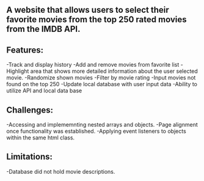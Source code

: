 ## A website that allows users to select their favorite movies from the top 250 rated movies from the IMDB API. 

## Features: 
  -Track and display history
  -Add and remove movies from favorite list
  -Highlight area that shows more detailed information about the user selected movie.
  -Randomize shown movies
  -Filter by movie rating
  -Input movies not found on the top 250
  -Update local database with user input data
  -Ability to utilize API and local data base


## Challenges: 
  -Accessing and implememnting nested arrays and objects. 
  -Page alignment once functionality was established. 
  -Applying event listeners to objects within the same html class.  

## Limitations: 
  -Database did not hold movie descriptions. 














